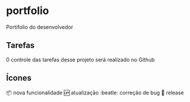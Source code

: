 # portfolio
Portifolio do desenvolvedor

## Tarefas
0 controle das tarefas desse projeto será realizado no Github

## Ícones

:package: nova funcionalidade 
:up: atualização 
:beatle: correção de bug
:checkered_flag: release